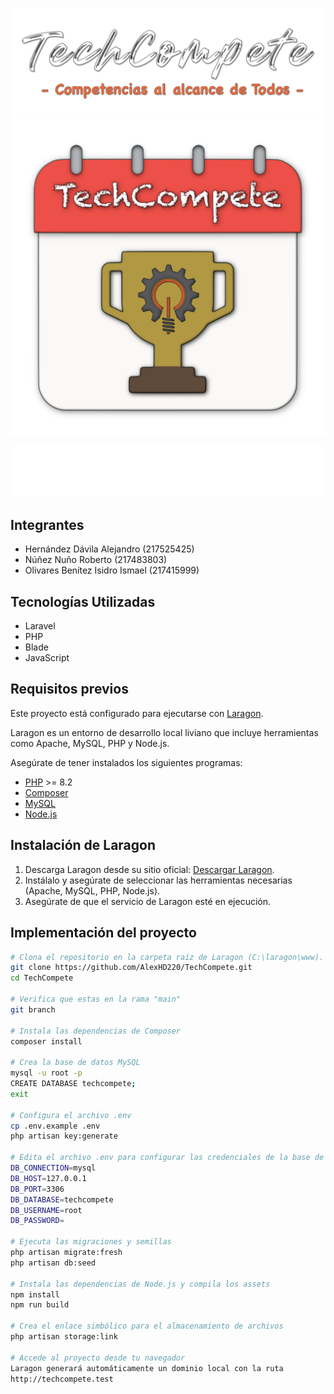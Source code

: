 ![LogoTechCompete](public/dark/img/tsPortada.png)
![LogoTechCompete](public/dark/img/tsLogo.png)


![LogoTechCompete](public/dark/img/logo-cucei-udg.png)

## Integrantes

- Hernández Dávila Alejandro (217525425)
- Núñez Nuño Roberto (217483803)
- Olivares Benítez Isidro Ismael (217415999)

## Tecnologías Utilizadas

- Laravel
- PHP
- Blade
- JavaScript

## Requisitos previos

Este proyecto está configurado para ejecutarse con [Laragon](https://laragon.org/).

Laragon es un entorno de desarrollo local liviano que incluye herramientas como Apache, MySQL, PHP y Node.js.

Asegúrate de tener instalados los siguientes programas:

- [PHP](https://www.php.net/) >= 8.2
- [Composer](https://getcomposer.org/)
- [MySQL](https://www.mysql.com/)
- [Node.js](https://nodejs.org/)

## Instalación de Laragon

1. Descarga Laragon desde su sitio oficial: [Descargar Laragon](https://laragon.org/download/).
2. Instálalo y asegúrate de seleccionar las herramientas necesarias (Apache, MySQL, PHP, Node.js).
3. Asegúrate de que el servicio de Laragon esté en ejecución.

## Implementación del proyecto

```bash
# Clona el repositorio en la carpeta raíz de Laragon (C:\laragon\www).
git clone https://github.com/AlexHD220/TechCompete.git
cd TechCompete

# Verifica que estas en la rama "main"
git branch

# Instala las dependencias de Composer
composer install

# Crea la base de datos MySQL
mysql -u root -p
CREATE DATABASE techcompete;
exit 

# Configura el archivo .env
cp .env.example .env
php artisan key:generate

# Edita el archivo .env para configurar las credenciales de la base de datos de Laragon:
DB_CONNECTION=mysql
DB_HOST=127.0.0.1
DB_PORT=3306
DB_DATABASE=techcompete
DB_USERNAME=root
DB_PASSWORD=

# Ejecuta las migraciones y semillas
php artisan migrate:fresh
php artisan db:seed

# Instala las dependencias de Node.js y compila los assets
npm install
npm run build

# Crea el enlace simbólico para el almacenamiento de archivos
php artisan storage:link

# Accede al proyecto desde tu navegador
Laragon generará automáticamente un dominio local con la ruta 
http://techcompete.test